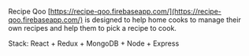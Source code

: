Recipe Qoo [https://recipe-qoo.firebaseapp.com/](https://recipe-qoo.firebaseapp.com/) is designed to help home cooks to manage their own recipes and help them to pick a recipe to cook.
 
Stack: React + Redux + MongoDB + Node + Express

